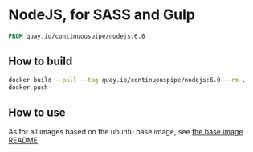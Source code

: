 # NodeJS, for SASS and Gulp

```Dockerfile
FROM quay.io/continuouspipe/nodejs:6.0
```

## How to build
```bash
docker build --pull --tag quay.io/continuouspipe/nodejs:6.0 --rm .
docker push
```

## How to use

As for all images based on the ubuntu base image, see
[the base image README](../../ubuntu/16.04/README.md)
